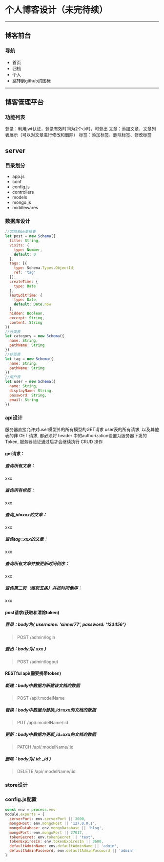 ﻿# 个人博客设计（未完待续）
------------ 
## 博客前台
### 导航
* 首页
* 归档
* 个人
* 跳转到github的图标
--------------------
## 博客管理平台

### 功能列表

登录：利用jwt认证，登录有效时间为2个小时，可登出
文章：添加文章，文章列表展示（可以对文章进行修改和删除）
标签：添加标签、删除标签、修改标签

## server

### 目录划分

* app.js
* conf
 * config.js
* controllers
* models
 * mongo.js
* middlewares



### 数据库设计
```javascript
//文章表&&草稿表
let post = new Schema({
  title: String,
  visits: {
    type: Number,
    default: 0
  },
  tags: [{
    type: Schema.Types.ObjectId,
    ref: 'tag'
  }],
  createTime: {
    type: Date
  },
  lastEditTime: {
    type: Date,
    default: Date.now
  },
  hidden: Boolean,
  excerpt: String,
  content: String
})
//分类表
let category = new Schema({
  name: String,
  pathName: String
})
//标签表
let tag = new Schema({
  name: String,
  pathName: String
})
//用户表
let user = new Schema({
  name: String,
  displayName: String,
  password: String,
  email: String
})
```
### api设计

服务器直接允许对user模型外的所有模型的GET请求
user表的所有请求, 以及其他表的非 GET 请求, 都必须将 header 中的authorization设置为服务器下发的 Token, 服务器验证通过后才会继续执行 CRUD 操作
#### get请求：
##### 查询所有文章：
xxx
##### 查询所有标签：
xxx
##### 查询_id=xxx的文章：
xxx
##### 查询tag=xxx的文章：
xxx
##### 查询所有文章并按更新时间倒序：
xxx
##### 查询第二页（每页五条）并按时间倒序：
xxx


#### post请求(获取和清除token)
##### 登录：body为{ username: 'sinner77', password: '123456'}
> POST /admin/login

##### 登出：body为{ xxx }
> POST /admin/logout 


#### RESTful api(需要携带token)
##### 新建：body中数据为新建该文档的数据
> POST /api/:modelName

##### 替换：body中数据为替换_id=xxx的文档的数据
> PUT /api/:modelName/:id

##### 更新：body中数据为更新_id=xxx的文档的数据
> PATCH /api/:modelName/:id

##### 删除：body为{ id: _id }
> DELETE /api/:modelName/:id




### store设计

### config.js配置
```javascript
const env = process.env
module.exports = {
  serverPort: env.serverPort || 3000,
  mongoHost: env.mongoHost || '127.0.0.1',
  mongoDatabase: env.mongoDatabase || 'blog',
  mongoPort: env.mongoPort || 27017,
  tokenSecret: env.tokenSecret || 'test',
  tokenExpiresIn: env.tokenExpiresIn || 3600,
  defaultAdminName: env.defaultAdminName || 'admin',
  defaultAdminPassword: env.defaultAdminPassword || 'admin'
}
```















